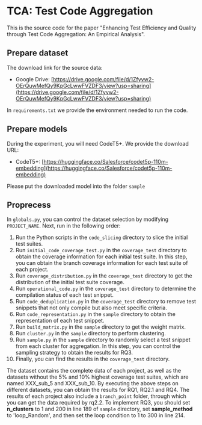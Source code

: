 # TCA: Test Code Aggregation

This is the source code for the paper "Enhancing Test Efficiency and Quality through Test Code Aggregation: An Empirical Analysis".

## Prepare dataset

The download link for the source data:

- Google Drive: [https://drive.google.com/file/d/1Zfyvw2-OErQuwMefQy9KpGcLwwFVZDF3/view?usp=sharing](https://drive.google.com/file/d/1Zfyvw2-OErQuwMefQy9KpGcLwwFVZDF3/view?usp=sharing)

In `requirements.txt` we provide the environment needed to run the code.

## Prepare models

During the experiment, you will need CodeT5+. We provide the download URL:

- CodeT5+: [https://huggingface.co/Salesforce/codet5p-110m-embedding](https://huggingface.co/Salesforce/codet5p-110m-embedding)

Please put the downloaded model into the folder `sample`

## Proprecess

In `globals.py`, you can control the dataset selection by modifying `PROJECT_NAME`. Next, run in the following order:

1. Run the Python scripts in the `code_slicing` directory to slice the initial test suites.
2. Run `initial_code_coverage_test.py` in the `coverage_test` directory to obtain the coverage information for each initial test suite. In this step, you can obtain the branch coverage information for each test suite of each project.
3. Run `coverage_distribution.py` in the `coverage_test` directory to get the distribution of the initial test suite coverage. 
4. Run `operational_code.py` in the `coverage_test` directory to determine the compilation status of each test snippet.
5. Run `code_deduplication.py` in the `coverage_test` directory to remove test snippets that not only compile but also meet specific criteria.
6. Run `code_representation.py` in the `sample` directory to obtain the representation of each test snippet.
7. Run `build_matrix.py` in the `sample` directory to get the weight matrix.
8. Run `cluster.py` in the `sample` directory to perform clustering.
9. Run `sample.py` in the `sample` directory to randomly select a test snippet from each cluster for aggregation. In this step, you can control the sampling strategy to obtain the results for RQ3.
10. Finally, you can find the results in the `coverage_test` directory.

The dataset contains the complete data of each project, as well as the datasets without the 5% and 10% highest coverage test suites, which are named XXX_sub_5 and XXX_sub_10. By executing the above steps on different datasets, you can obtain the results for RQ1, RQ2.1 and RQ4. The results of each project also include a `branch_point` folder, through which you can get the data required by rq2.2. To implement RQ3, you should set **n_clusters** to 1 and 200 in line 189 of `sample` directory, set **sample_method** to 'loop_Random', and then set the loop condition to 1 to 300 in line 214.
